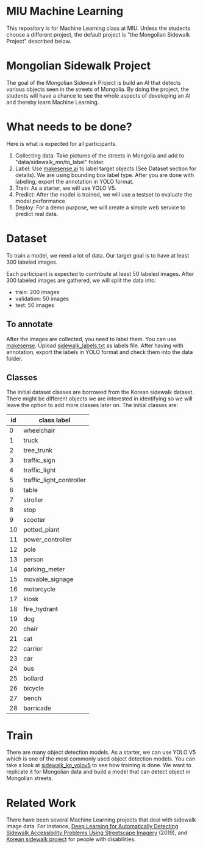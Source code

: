# MIU Machine Learning
This repository is for Machine Learning class at MIU.
Unless the students choose a different project, the default project is
"the Mongolian Sidewalk Project" described below.


# Mongolian Sidewalk Project
The goal of the Mongolian Sidewalk Project is build an AI
that detects various objects seen in the streets of Mongolia.
By doing the project, the students will have a chance to see the whole aspects of 
developing an AI and thereby learn Machine Learning.

# What needs to be done?
Here is what is expected for all participants.
1. Collecting data: Take pictures of the streets in Mongolia and add to
 "data/sidewalk_mn/to_label" folder.
2. Label: Use [makesense.ai](https://www.makesense.ai/) to label target objects
 (See Dataset section for details). We are using bounding box label type.
 After you are done with labeling, export the annotation in YOLO format.
3. Train: As a starter, we will use YOLO V5.
4. Predict: After the model is trained, we will use a testset to evaluate the model performance
5. Deploy: For a demo purpose, we will create a simple web service to predict real data.

# Dataset
To train a model, we need a lot of data. Our target goal is 
to have at least 300 labeled images.

Each participant is expected to contribute at least 50 labeled images.
After 300 labeled images are gathered, we will split the data into:
- train: 200 images
- validation: 50 images
- test: 50 images

## To annotate
After the images are collected, you need to label them.
You can use [makesense](https://www.makesense.ai/).
Upload [sidewalk_labels.txt](./data/sidewalk_mn/to_label/sidewalk_labels.txt) as labels file.
After having with annotation, export the labels in YOLO format
and check them into the data folder.

## Classes

The initial dataset classes are borrowed from the Korean sidewalk dataset.
There might be different objects we are interested in identifying so we will
leave the option to add more classes later on.
The initial classes are:

| id | class label |
| --- | --- |
| 0 | wheelchair |
1 | truck |
2 | tree_trunk |
3 | traffic_sign |
4 | traffic_light |
5 | traffic_light_controller |
6 | table |
7 | stroller |
8 | stop |
9 | scooter |
10 | potted_plant |
11 | power_controller |
12 | pole |
13 | person |
14 | parking_meter |
15 | movable_signage |
16 | motorcycle |
17 | kiosk |
18 | fire_hydrant |
19 | dog |
20 | chair |
21 | cat |
22 | carrier |
23 | car |
24 | bus |
25 | bollard |
26 | bicycle |
27 | bench |
28 | barricade |

# Train
There are many object detection models. As a starter, we can use YOLO V5 which is one of
the most commonly used object detection models.
You can take a look at [sidewalk_ko_yolov5](notebooks/sidewalk_ko_yolov5.ipynb)
to see how training is done.
We want to replicate it for Mongolian data and build a model that can detect
object in Mongolian streets.

# Related Work

There have been several Machine Learning projects that deal with
sidewalk image data. For instance, [Deep Learning for Automatically Detecting Sidewalk
Accessibility Problems Using Streetscape Imagery](https://kurti.sh/pubs/sidewalk_cv_assets_final_fixed_accessible.pdf) (2019),
and [Korean sidewalk project](https://aihub.or.kr/aidata/136) for
people with disabilities.
